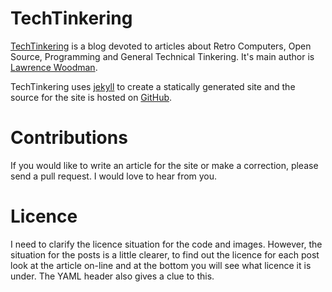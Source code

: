 # TechTinkering
[TechTinkering](http://techtinkering.com) is a blog devoted to articles about Retro Computers, Open Source, Programming and General Technical Tinkering. It's main author is [Lawrence Woodman](http://techtinkering.com/profile/lawrencewoodman).

TechTinkering uses [jekyll](http://jekyllrb.com/) to create a statically generated site and the source for the site is hosted on [GitHub](http://github.com/lawrencewoodman/techtinkering.com).

# Contributions
If you would like to write an article for the site or make a correction, please send a pull request. I would love to hear from you.

# Licence
I need to clarify the licence situation for the code and images.  However, the situation for the posts is a little clearer, to find out the licence for each post look at the article on-line and at the bottom you will see what licence it is under.  The YAML header also gives a clue to this.
